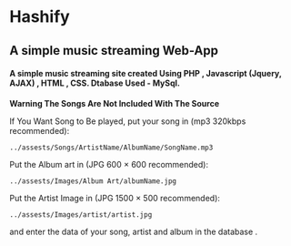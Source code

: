 # Hashify
## A simple music streaming Web-App

#### A simple music streaming site created Using PHP , Javascript (Jquery, AJAX) , HTML , CSS. Dtabase Used - MySql.


__Warning The Songs Are Not Included With The Source__

If You Want Song to Be played, put your song in (mp3 320kbps recommended):

```
../assests/Songs/ArtistName/AlbumName/SongName.mp3
```
Put the Album art in (JPG 600 × 600 recommended):
```
../assests/Images/Album Art/albumName.jpg
```
Put the Artist Image in (JPG 1500 × 500 recommended):
```
../assests/Images/artist/artist.jpg
```
and enter the data of your song, artist and album in the database .
